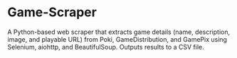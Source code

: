 # Game-Scraper
A Python-based web scraper that extracts game details (name, description, image, and playable URL) from Poki, GameDistribution, and GamePix using Selenium, aiohttp, and BeautifulSoup. Outputs results to a CSV file.
